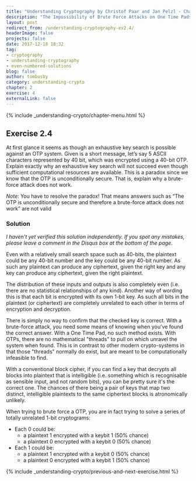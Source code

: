```yaml
---
title: "Understanding Cryptography by Christof Paar and Jan Pelzl - Chapter 2 Solutions - Ex2.4"
description: "The Impossibility of Brute Force Attacks on One Time Pads (OTPs)"
layout: post
redirect_from: /understanding-cryptography-ex2.4/
headerImage: false
projects: false
date: 2017-12-18 18:32
tag:
- cryptography
- understanding-cryptography
- even-numbered-solutions
blog: false
author: tombusby
category: understanding-crypto
chapter: 2
exercise: 4
externalLink: false
---
```


{% include _understanding-crypto/chapter-menu.html %}

## Exercise 2.4

At first glance it seems as though an exhaustive key search is possible against an OTP system. Given is a short message, let’s say 5 ASCII characters represented by 40 bit, which was encrypted using a 40-bit OTP. Explain exactly why an exhaustive key search will not succeed even though sufficient computational resources are available. This is a paradox since we know that the OTP is unconditionally secure. That is, explain why a brute-force attack does not work.

*Note*: You have to resolve the paradox! That means answers such as “The OTP is unconditionally secure and therefore a brute-force attack does not work” are not valid

### Solution

*I haven't yet verified this solution independently. If you spot any mistakes, please leave a comment in the Disqus box at the bottom of the page.*

Even with a relatively small search space such as 40-bits, the plaintext could be any 40-bit number and the key could be any 40-bit number. As such any plaintext can produce any ciphertext, given the right key and any key can produce any ciphertext, given the right plaintext.

The distribution of these inputs and outputs is also completely even (i.e. there are no statistical relationships of any kind). Another way of wording this is that each bit is encrypted with its own 1-bit key. As such all bits in the plaintext (or ciphertext) are completely unrelated to each other in terms of encryption and decryption.

There is simply no way to confirm that the checked key is correct. With a brute-force attack, you need some means of knowing when you've found the correct answer. With a One Time Pad, no such method exists. With OTPs, there are no mathematical "threads" to pull on which unravel the system when found. This is in contrast to other modern crypto-systems in that those "threads" normally do exist, but are meant to be computationally infeasible to find.

With a conventional block cipher, if you can find a key that decrypts all blocks into plaintext that is intelligible (i.e. something which is recognisable as sensible input, and not random bits), you can be pretty sure it's the correct one. The chances of there being a pair of keys that map two distinct, intelligible plaintexts to the same ciphertext blocks is atronomically unlikely.

When trying to brute force a OTP, you are in fact trying to solve a series of totally unrelated 1-bit cryptograms:

* Each 0 could be:
  * a plaintext 1 encrypted with a keybit 1 (50% chance)
  * a plaintext 0 encrypted with a keybit 0 (50% chance)
* Each 1 could be:
  * a plaintext 1 encrypted with a keybit 0 (50% chance)
  * a plaintext 0 encrypted with a keybit 1 (50% chance)

{% include _understanding-crypto/previous-and-next-exercise.html %}
